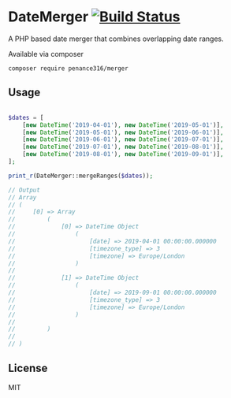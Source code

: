 # DateMerger   [![Build Status](https://travis-ci.org/penance316/merger.svg?branch=master)](https://travis-ci.org/penance316/merger)

A PHP based date merger that combines overlapping date ranges.

Available via composer

`composer require penance316/merger`

## Usage
```PHP

$dates = [
    [new DateTime('2019-04-01'), new DateTime('2019-05-01')],
    [new DateTime('2019-05-01'), new DateTime('2019-06-01')],
    [new DateTime('2019-06-01'), new DateTime('2019-07-01')],
    [new DateTime('2019-07-01'), new DateTime('2019-08-01')],
    [new DateTime('2019-08-01'), new DateTime('2019-09-01')],
];

print_r(DateMerger::mergeRanges($dates));

// Output
// Array
// (
//     [0] => Array
//         (
//             [0] => DateTime Object
//                 (
//                     [date] => 2019-04-01 00:00:00.000000
//                     [timezone_type] => 3
//                     [timezone] => Europe/London
//                 )
// 
//             [1] => DateTime Object
//                 (
//                     [date] => 2019-09-01 00:00:00.000000
//                     [timezone_type] => 3
//                     [timezone] => Europe/London
//                 )
//
//         )
//
// )
```

## License

MIT
